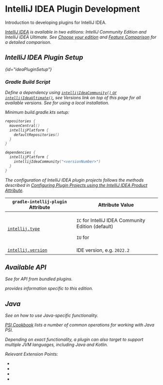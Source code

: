 <!-- Copyright 2000-2024 JetBrains s.r.o. and contributors. Use of this source code is governed by the Apache 2.0 license. -->

# IntelliJ IDEA Plugin Development

<link-summary>Introduction to developing plugins for IntelliJ IDEA.</link-summary>

<var name="productID" value="idea"/>
<var name="marketplaceProductID" value="idea_ce"/>
<include from="snippets.md" element-id="jetbrainsIDE_TLDR"/>

[IntelliJ IDEA](https://www.jetbrains.com/idea/) is available in two editions: IntelliJ Community Edition and IntelliJ IDEA Ultimate.
<snippet id="idea_editions">
See [Choose your edition](https://www.jetbrains.com/idea/features/#choose-your-edition) and [Feature Comparison](https://www.jetbrains.com/products/compare/?product=idea&product=idea-ce) for a detailed comparison.
</snippet>

## IntelliJ IDEA Plugin Setup

{id="ideaPluginSetup"}

### Gradle Build Script

<tabs>
<tab title="IntelliJ Platform Gradle Plugin (2.x)">

Define a dependency using [`intellijIdeaCommunity()` or `intellijIdeaUltimate()`](tools_intellij_platform_gradle_plugin_dependencies_extension.md), see _Versions_ link on top of this page for all available versions.
See [](tools_intellij_platform_gradle_plugin.md#dependenciesLocalPlatform) for using a local installation.

Minimum <path>build.gradle.kts</path> setup:

```kotlin
repositories {
  mavenCentral()
  intellijPlatform {
    defaultRepositories()
  }
}

dependencies {
  intellijPlatform {
    intellijIdeaCommunity("<versionNumber>")
  }
}
```

</tab>
<tab title="Gradle IntelliJ Plugin (1.x)">

The configuration of IntelliJ IDEA plugin projects follows the methods described in [Configuring Plugin Projects using the IntelliJ IDEA Product Attribute](dev_alternate_products.md#configuring-plugin-projects-using-the-intellij-idea-product-attribute).

| `gradle-intellij-plugin` Attribute                                               | Attribute Value                                                                               |
|----------------------------------------------------------------------------------|-----------------------------------------------------------------------------------------------|
| [`intellij.type`](tools_gradle_intellij_plugin.md#intellij-extension-type)       | <p>`IC` for IntelliJ IDEA Community Edition (default)</p><p>`IU` for [](idea_ultimate.md)</p> |
| [`intellij.version`](tools_gradle_intellij_plugin.md#intellij-extension-version) | IDE version, e.g. `2022.2`                                                                    |

</tab>
</tabs>

## Available API

See [](intellij_community_plugins_extension_point_list.md) for API from bundled plugins.

[](idea_ultimate.md) provides information specific to this edition.

## Java

See [](plugin_compatibility.md#java) on how to use Java-specific functionality.

[PSI Cookbook](psi_cookbook.md#java-specific) lists a number of common operations for working with Java PSI.

Depending on exact functionality, a plugin can also target [](uast.md) to support multiple JVM languages, including Java and Kotlin.

Relevant Extension Points:

- [](intellij_community_plugins_extension_point_list.md#javaanalysispluginxml)
- [](intellij_community_plugins_extension_point_list.md#javaindexingpluginxml)
- [](intellij_community_plugins_extension_point_list.md#javapluginxml)
- [](intellij_community_plugins_extension_point_list.md#javapsipluginxml)
